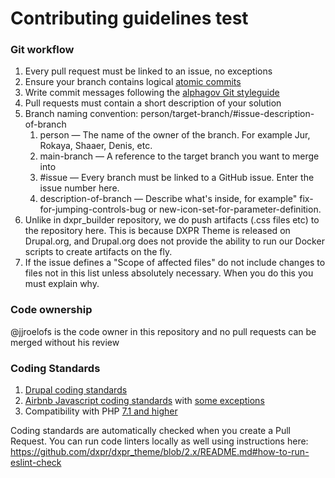 Contributing guidelines test
=======================

### Git workflow

1. Every pull request must be linked to an issue, no exceptions
2. Ensure your branch contains logical [atomic commits](https://www.pauline-vos.nl/atomic-commits/)
3. Write commit messages following the [alphagov Git styleguide](https://github.com/alphagov/styleguides/blob/master/git.md)
4. Pull requests must contain a short description of your solution
5. Branch naming convention: person/target-branch/#issue-description-of-branch
    1. person — The name of the owner of the branch. For example Jur, Rokaya, Shaaer, Denis, etc.
    2. main-branch — A reference to the target branch you want to merge into
    3. #issue — Every branch must be linked to a GitHub issue. Enter the issue number here.
    4. description-of-branch — Describe what's inside, for example" fix-for-jumping-controls-bug or new-icon-set-for-parameter-definition.
6. Unlike in dxpr_builder repository, we do push artifacts (.css files etc) to the repository here. This is because DXPR Theme is released on Drupal.org, and Drupal.org does not provide the ability to run our Docker scripts to create artifacts on the fly.
7. If the issue defines a "Scope of affected files" do not include changes to files not in this list unless absolutely necessary. When you do this you must explain why. 

### Code ownership

@jjroelofs is the code owner in this repository and no pull requests can be merged without his review

### Coding Standards

1. [Drupal coding standards](https://www.drupal.org/docs/develop/standards)
2. [Airbnb Javascript coding standards](https://github.com/airbnb/javascript) with [some exceptions](https://github.com/dxpr/dxpr_theme/blob/2.x/.eslintrc#L25)
3. Compatibility with PHP [7.1 and higher](https://github.com/dxpr/dxpr_builder/blob/1.x/scripts/run_drupal-lint.sh#L9)

Coding standards are automatically checked when you create a Pull Request. You can run code linters locally as well using instructions here: https://github.com/dxpr/dxpr_theme/blob/2.x/README.md#how-to-run-eslint-check
